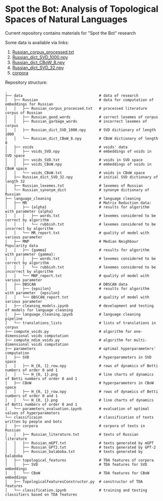 # Spot the Bot: Analysis of Topological Spaces of Natural Languages

Current repository contains materials for "Spot the Bot" research

Some data is available via links:
1. [Russian_corpus_processed.txt](https://drive.google.com/file/d/1-8ifLbr7TU3gm6gE-zSH-APhEc3t4RkR/view?usp=sharing)
2. [Russian_dict_SVD_1000.npy](https://drive.google.com/file/d/1X3TuzG2f9pPXyKR2eQ6LHvrlXjH31U6B/view?usp=sharing)
3. [Russian_dict_CBoW_8.npy](https://drive.google.com/file/d/1DYqRN7B8gkuf9FMjSn2nTqyN1KhlvNbO/view?usp=sharing)
4. [Russian_dict_SVD_32.npy](https://drive.google.com/file/d/1ojb6DytQKJd_7nW0D6AkXBEewEhgrSN7/view?usp=sharing)
5. [corpora](https://drive.google.com/drive/folders/1YiZIP-bVR43IrvicKM8Nz0DulclHREcE?usp=sharing)

Repository structure:
```
.
├── data                                   # data of research
│   ├── Russian                            # data for computation of embeddings for Russian
│   │   ├── Russian_corpus_processed.txt   # processed literature corpus of Russian
│   │   ├── Russian_good_words             # correct lexemes of corpus
│   │   ├── Russian_garbage_words          # incorrect lexemes of corpus
│   │   ├── Russian_dict_SVD_1000.npy      # SVD dictionary of length 1000
│   │   └── Russian_dict_CBoW_8.npy        # CBoW dictionary of length 8
│   ├── voids                              # voids' data
│   │   ├── voids_SVD.npy                  # embeddings of voids in SVD space
│   │   ├── voids_SVD.txt                  # voids in SVD space
│   │   ├── voids_CBoW.npy                 # embeddings of voids in CBoW space
│   │   └── voids_CBoW.txt                 # voids in CBoW space
│   ├── Russian_dict_SVD_32.npy            # initial SVD dictionary of length 32
│   ├── Russian_lexemes.txt                # lexemes of Russian
│   └── Russian_synonym_dict               # synonym dictionary of Russian
├── language_cleaning                      # language cleaning
│   ├── MR                                 # Matrix Reduction data:
│   │   ├── {alpha}                        # results for algorithm with parameter {alpha}
│   │   │   ├── words.txt                  # lexemes considered to be correct by algorithm
│   │   │   └── rubbish.txt                # lexemes considered to be incorrect by algorithm
│   │   └── MR_report.txt                  # quality of model with various parameter
│   ├── MNP                                # Median Neighbour Popularity data
│   │   ├── {gamma}                        # results for algorithm with parameter {gamma}:
│   │   │   ├── words.txt                  # lexemes considered to be correct by algorithm
│   │   │   └── rubbish.txt                # lexemes considered to be incorrect by algorithm
│   │   └── MNP_report.txt                 # quality of model with various parameter
│   ├── DBSCAN                             # DBSCAN data
│   │   ├── {epsilon}                      # results for algorithm with parameter  {epsilon}
│   │   └── DBSCAN_report.txt              # quality of model with various parameter
│   ├── cleaning_models.ipynb              # development and testing of models for language cleaning
│   ├── language_cleaning.ipynb            # language cleaning pipeline
│   └── translations_lists                 # lists of translations in corpus
├── compute_voids.py                       # algorithm for one-dimensional voids computation
├── compute_ndim_voids.py                  # algorithm for multi-dimensional voids computation
├── parameters                             # optimal hyperparameters' computation
│   ├── SVD                                # hyperparameters in SVD space
│   │   ├── H_{0, 1}_row.npy               # rows of dynamics of Betti numbers of order 0 and 1
│   │   └── H_{0, 1}.png                   # line charts of dynamics of Betti numbers of order 0 and 1
│   ├── CBoW                               # hyperparameters in CBoW space
│   │   ├── H_{0, 1}_row.npy               # rows of dynamics of Betti numbers of order 0 and 1
│   │   └── H_{0, 1}.png                   # line charts of dynamics of Betti numbers of order 0 and 1
│   └── parameters_evaluation.ipynb        # evaluation of optimal values of hyperparameters
└── classificaion                          # classification of texts written by people and bots
│   ├── corpora                            # corpora of texts in Russian
│   │   ├── Russian_literature.txt         # texts of Russian literature
│   │   ├── Russian_mGPT.txt               # texts generated by mGPT
│   │   ├── Russian_GPT2.txt               # texts generated by GPT-2
│   │   ├── Russian_balaboba.txt           # texts generated by balaboba
│   ├── topological_features               # TDA features of corpora
│   │   ├── SVD                            # TDA features for SVD embeddings
│   │   └── CBoW                           # TDA features for CBoW embeddings
│   ├── TopologicalFeaturesConstructor.py  # constructor of TDA features
│   └── classification.ipynb               # training and testing  classifiers based on TDA features
```
